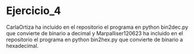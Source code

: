 # Ejercicio_4
CarlaOrtiza ha incluido en el repositorio el programa en python bin2dec.py que convierte de binario a decimal y Marpalliser120623 ha incluido en el repositorio el programa en python bin2hex.py que convierte de binario a hexadecimal.
